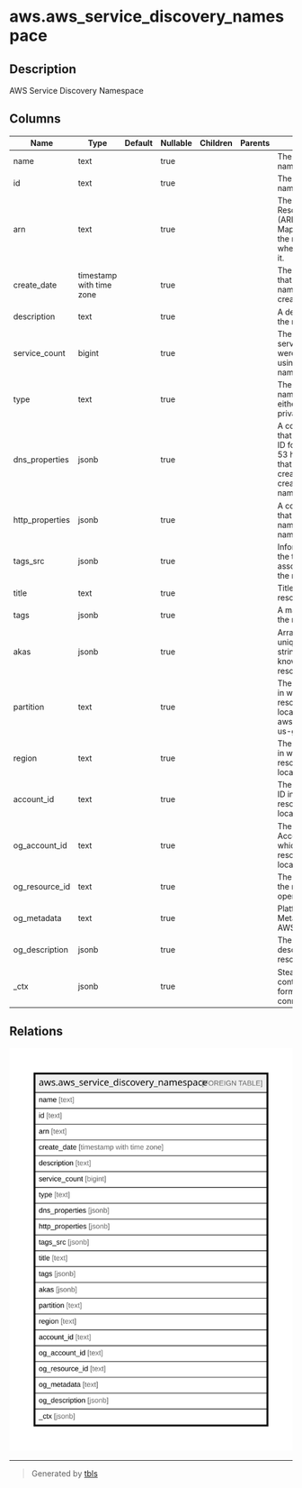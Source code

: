 # aws.aws_service_discovery_namespace

## Description

AWS Service Discovery Namespace

## Columns

| Name | Type | Default | Nullable | Children | Parents | Comment |
| ---- | ---- | ------- | -------- | -------- | ------- | ------- |
| name | text |  | true |  |  | The name of the namespace. |
| id | text |  | true |  |  | The ID of the namespace. |
| arn | text |  | true |  |  | The Amazon Resource Name (ARN) that Cloud Map assigns to the namespace when you create it. |
| create_date | timestamp with time zone |  | true |  |  | The date and time that the namespace was created. |
| description | text |  | true |  |  | A description for the namespace. |
| service_count | bigint |  | true |  |  | The number of services that were created using the namespace. |
| type | text |  | true |  |  | The type of the namespace, either public or private. |
| dns_properties | jsonb |  | true |  |  | A complex type that contains the ID for the Route 53 hosted zone that Cloud Map creates when you create a namespace. |
| http_properties | jsonb |  | true |  |  | A complex type that contains the name of an HTTP namespace. |
| tags_src | jsonb |  | true |  |  | Information about the tags associated with the namespace. |
| title | text |  | true |  |  | Title of the resource. |
| tags | jsonb |  | true |  |  | A map of tags for the resource. |
| akas | jsonb |  | true |  |  | Array of globally unique identifier strings (also known as) for the resource. |
| partition | text |  | true |  |  | The AWS partition in which the resource is located (aws, aws-cn, or aws-us-gov). |
| region | text |  | true |  |  | The AWS Region in which the resource is located. |
| account_id | text |  | true |  |  | The AWS Account ID in which the resource is located. |
| og_account_id | text |  | true |  |  | The Platform Account ID in which the resource is located. |
| og_resource_id | text |  | true |  |  | The unique ID of the resource in opengovernance. |
| og_metadata | text |  | true |  |  | Platform Metadata of the AWS resource. |
| og_description | jsonb |  | true |  |  | The full model description of the resource |
| _ctx | jsonb |  | true |  |  | Steampipe context in JSON form, e.g. connection_name. |

## Relations

![er](aws.aws_service_discovery_namespace.svg)

---

> Generated by [tbls](https://github.com/k1LoW/tbls)
